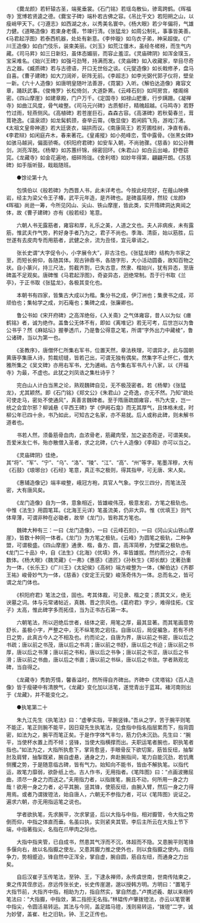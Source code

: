 <!-- { "loadSidebar": true } -->
　　《爨龙颜》若轩辕古圣，端冕垂裳。《石门铭》若瑶岛散仙，骖鸾跨鹤。《晖福寺》宽博若贤逵之德。《爨宝子碑》端朴若古佛之容。《吊比干文》若阳朔之山，以瘦峭甲天下。《刁遵志》如西湖之水，以秀美名寰中。《杨大眼》若少年偏将，气雄力健。《道略造像》若束身老儒，节竦行清。《张猛龙》如周公制礼，事事皆美善。《马君起浮图》若泰西机器，处处有新意。《李仲璇》如乌衣子弟，神采超俊。《广川王造像》如白门伎乐，装束美丽。《刘玉》如荒江僵木，虽经冬槎枒，而生气内藏。《司马昇》如三日新妇，虽体态媚丽，而容止羞涩。《灵庙碑阴》如浑金璞玉，宝采难名。《始兴王碑》如强弓劲弩，持满而发。《灵庙碑》如入收藏家，举目尽奇古之器。《臧质碑》若与古德语，开口无世俗之谈。《元燮造像》如长戟修矛，盘马自喜。《曹子建碑》如大刀阔斧，斫阵无前。《李超志》如李光弼代郭子仪将，壁垒一新。《六十人造像》如唐明皇随叶法善游，《霓裳》入听。《解伯达造像》雍容文章，踊跃武事。《俊脩罗》长松倚剑，大道卧罴。《云峰石刻》如阿房宫，楼阁绵密。《四山摩崖》如建章殿，门户万千。《定国寺》如禄山肥重，行步蹒跚。《凝禅寺》如曲江风度，骨气峻整。《司马元兴碑》古质郁纡，精魄超越。《马鸣寺》若野竹过雨，轻燕侧风。《高植碑》若苍崖巨石，森森古容。《高湛碑》若秋菊春兰，茸茸艳逸。《温泉颂》如龙髯鹤颈，奋举云霄。《敬显俊》若闲鸥飞凫，游戏汀渚。《太祖文皇帝神道》若大廷褒衣，端拱而议。《南康简王》若芳圃桂树，净直有香。《李君辩》如闲庭卉木，春来著花。《皇甫摐》如小苑峰峦，雪中露骨。《张黑女碑》如骇马越涧，偏面骄嘶。《枳阳府君碑》如安车入朝，不尚驰骤。《慈香》如公孙舞剑，浏亮浑脱。《杨翚》如苏蕙纤锦，绵密回环。《朱君山》如白云出岫，舒卷窈窕。《龙藏寺》如金花遍地，细碎玲珑。《舍利塔》如妙年得第，翩翩开朗。《苏慈碑》如手版听鼓，戢戢随班。 

　　●馀论第十九 

　　包慎伯以《般若碑》为西晋人书，此未详考也。今按此经完好，在薤山映佛岩，经主为梁父令王子椿，武平元年造，是齐碑也。是碑虽简穆，然较《龙颜》《晖福》尚逊一筹，今所见冈山、尖山、铁山摩崖，皆此类，实开隋碑洞达爽闿之体，故《曹子建碑》亦有《般若经》笔意。 

　　六朝人书无露筋者，雍容和厚，礼乐之美，人道之文也。夫人非病疾，未有露筋，惟武夫作气势，矜好身手者乃为之，君子不尚也。季海、清臣，始以筋胜，后世遂有去皮肉专而用筋者，武健之余，流为丑怪，宜元章诮之。 

　　张长史谓“大字促令小，小字展令大”，非古注也。《张猛龙碑》结构为书家之至，而短长俯仰，各随其体。观古钟鼎书，各随字形，大小活动圆备，故知百物之状。自小篆兴，持三尺法，剪截齐割，已失古意，然隶、楷始兴，犹有异态，至唐碑盖不足观矣。唐碑惟《马君起浮图》，奇姿异态，迥绝常制。吾于行书取《兰亭》，于正书取《张猛龙》，各极其变化也。 

　　本朝书有四家，皆集古大成以为楷。集分书之成，伊汀洲也；集隶书之成，邓顽伯也；集帖学之成，刘石庵也；集碑之成，张廉卿也。 

　　鲁公书如《宋开府碑》之高浑绝俗，《入关斋》之气体雍容，昔人以为似《瘗鹤铭》者，诚为绝作。盖鲁公无体不有，即如《离堆记》若无可考，后世岂以为鲁公书乎？然《麻姑坛》握拳透爪，乃是鲁公得意之笔，所谓“字外出力中藏棱”，鲁公诸碑，当以为第一也。 

　　《圣教序》，唐僧怀仁所集右军书，位置天然，章法秩理，可谓异才。此与国朝黄唐亭集唐人诗，剪裁纫缝，皆若己出，可谓无独有偶矣。然集字不止怀仁，僧大雅所集之《吴文碑》亦用右军书，尤为逋峭。古今集右军书凡十八家，以《开福寺》为最，不虚也。此犹之刘凤诰之集杜诗乎？ 

　　完白山人计白当黑之论，熟观魏碑自见，无不极茂密者。若《杨翚》《张猛龙》，尤其颖然。即《石门铭》《郑文公》《朱君山》之奇逸，亦无不然。乃知“疏处可使走马，密处不使通风”，真善言魏碑者。至于隋唐疏朗雍容，书乃大变，岂一统之会宜尔邪？柳诚悬《平西王碑》学《伊阙石龛》而无其厚气，且体格未成，时柳公年已四十余，书乃如此，可知古之名家，亦不易就。后人或称此碑，则未解书道者也。 

　　书若人然，须备筋骨血肉，血浓骨老，筋藏肉莹，加之姿态奇逆，可谓美矣。吾爱米友仁书，殆亦散僧入圣者，求之北碑，《六十人造像》《李超》亦可以当之。 

　　《灵庙碑阴》佳绝，其“将”、“军”、“宁”、“乌”、“洛”、“陵”、“江”、“高”、“州”等字，笔墨浑穆，大有《石鼓》《琅琊台》《石经》笔意，真正书之极则，得其指甲，可无唐、宋人矣。 

　　《惠辅造像记》端丰峻整，峨冠方袍，具官人气象。字仅三四分，而笔法茂密，大有唐风矣。 

　　《龙门造像》自为一体，意象相近，皆雄峻伟茂，极意发宕，方笔之极轨也。中惟《法生》用圆笔耳。《北海王元详》笔虽流美，仍非大异。惟《优填王》则气体卑薄，可谓非种在必锄者，故举《龙门》，皆称其方笔也。 

　　魏碑大种有三：一曰《龙门造像》，一曰《云峰石刻》，一曰《冈山尖山铁山摩崖》，皆数十种同一体者。《龙门》为方笔之极轨，《云峰》为圆笔之极轨，二种争盟，可谓极盛。《四山摩崖》通隶、楷，备方、圆，高浑简穆，为壁窠之极轨也。《龙门二十品》中，自《法生》《北海》《优填》外，率皆雄拔。然约而分之，亦有数体。《杨大眼》《魏灵藏》《一弗》《惠感》《道匠》《孙秋生》《郑长猷》沈著劲重为一体，《长乐王》《广川王》《太妃侯》《高树》端方峻整为一体，《解伯达》《齐郡王祐》峻骨妙气为一体，《慈香》《安定王元燮》峻荡奇伟为一体。总而名之，皆可谓之龙门体也。 

　　《枳阳府君》笔法之佳，固也。考其体裁，可见隶、楷之变；质其文义，绝无谀墓之词。体与元常诸帖近，真魏、晋之宗风也。《葛府君》字少，难得佳拓，《宝子》太高，惟此碑字多而拓佳，当为正书古石第一本。 

　　六朝笔法，所以迥绝后世者，结体之密，用笔之厚，最其显著。而其笔画意势舒长，虽极小字，严整之中，无不纵笔势之宕往。自唐以后，局促褊急，若有不终日之势，此真古今人之不相及也。约而论之，自唐为界，唐以前之书密，唐以后之书疏；唐以前之书茂，唐以后之书凋；唐以前之书舒，唐以后之书迫；唐以前之书厚，唐以后之书薄；唐以前之书和，唐以后之书争；唐以前之书涩，唐以后之书滑；唐以前之书曲，唐以后之书直；唐以前之书纵，唐以后之书敛。学者熟观北碑，当自得之。 

　　《龙藏寺》秀韵芳情，馨香溢时，然所得自齐碑出。齐碑中《灵塔铭》《百人造像》皆于瘦硬中有清腴气，《龙藏》变化加以活笔，遂觉青出于蓝耳。褚河南则出于《龙藏》，并不能变化之。 

　　●执笔第二十 

　　朱九江先生《执笔法》曰：“虚拳实指，平腕竖锋。”吾从之学，苦于腕平则笔不能正，笔正则腕不能平，因日窥先生执笔法，见食指中指名指层累而下，指背圆密，如法为之，腕平而笔正矣。于是作字体气丰匀，筋力仍未沉劲。先生曰：“腕平，当使杯水置上而不倾；竖锋，当使大指横撑而出。夫职运笔者腕也，职执笔者指也。”如法为之，大指所执愈下，掌背愈竖，手眼骨反下欲切案，筋皆反纽，抽掣肘及肩臂，抽掣既紧，腕自虚悬，通身之力，奔赴腕指间，笔力自能沉劲，若饥鹰侧攫之势，于是随意临古碑，皆有气力。始知向不能书，皆由不解执笔。以指代运，故笔力靡弱，欲卧纸上也。古人作书，无用指者。《笔阵图》曰：“点画波撇屈曲，须尽一身之力而送之。”夫用指力者，以指拨笔，腕且不动，何所用一身之力哉！欲用一身之力者，必平其腕，竖其锋，使筋反纽，由腕入臂，然后一身之力得用焉。或者乃谓拨镫法，始自唐人，六朝无不参指力者，可以《笔阵图》说证之。遍求六朝，亦无用指运笔之说也。 

　　学者欲执笔，先求腕平，次求掌竖，后以大指与中指，相对擫管，令大指之势倒而仰，中指之体直而垂。名虽曰执，实则紧夹其管。李后主所云在大指上节下端，中指著指尖，名指在爪甲肉之际也。 

　　大指中指夹管，已自成书，然患其气浮而不沉，体超而不隐。又患腕平则笔锋多偃向右，故以名指擫之使左。又患其擫力推之使外也，则以食指擫之使内。四指争力，势相蹙迫，锋自然中正浑全，掌自虚，腕自圆，筋自左纽，而通身之力出矣。 

　　自后汉崔子玉传笔法，至钟、王，下逮永禅师，永传虞世南，世南传陆柬之，柬之传其侄彦远，彦远传张长史，长史传崖邈，邈以授韩方明。方明曰：“置笔于大指节前，大指齐中指，相助为力，指自然实，掌自然虚。”卢携述羲、献以来相传笔法曰：“大指擫，中指敛，第二指拒无名指。”林韫传卢肇拨镫法，亦云以笔管著中指尖，令圆活易转运。其法与今同，盖足踏马镫，浅则易转运，“拨镫”二字，诚为妙譬，盖崔、杜之旧轨，钟、王之正传也。 

